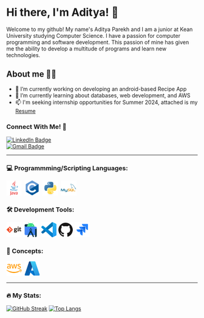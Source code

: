 # Hi there, I'm Aditya! 👋

Welcome to my github! My name's Aditya Parekh and I am a junior at Kean University studying Computer Science. I have a passion for computer programming and software development.
This passion of mine has given me the ability to develop a multitude of programs and learn new technologies.

## About me 👨‍💻
<p>
    <ul>
        <li>🔭 I’m currently working on developing an android-based Recipe App</li>
        <li>🌱 I’m currently learning about databases, web development, and AWS</li>
        <li>📫 I'm seeking internship opportunities for Summer 2024, attached is my <a href="https://github.com/Aditya1409/Resume/blob/main/AdityaParekhResume.pdf">Resume</a></li>
    </ul>
</p>

### Connect With Me! 🤝

<div id="badges">
  <a href="https://www.linkedin.com/in/adityaparekh">
    <img src="https://img.shields.io/badge/LinkedIn: adityaparekh-blue?style=for-the-badge&logo=linkedin&logoColor=white" alt="LinkedIn Badge"/>
  </a>
</div>
<div id="badges">
  <a href="mailto:parekhaditya14@gmail.com">
    <img src="https://img.shields.io/badge/Gmail: parekhaditya14-red?style=for-the-badge&logo=gmail&logoColor=white" alt="Gmail Badge"/>
  </a>
</div>

---

### 💻 Programmming/Scripting Languages:
<div>
  <img src="https://github.com/devicons/devicon/blob/master/icons/java/java-original-wordmark.svg" title="Java" alt="Java" width="40" height="40"/>&nbsp;
  <img src="https://github.com/devicons/devicon/blob/master/icons/c/c-original.svg" title="C" alt="C" width="40" height="40"/>&nbsp;
  <img src="https://github.com/devicons/devicon/blob/master/icons/python/python-original.svg" title="Python" alt="Python" width="40" height="40"/>&nbsp;
  <img src="https://github.com/devicons/devicon/blob/master/icons/mysql/mysql-original-wordmark.svg" title="MySQL"  alt="MySQL" width="40" height="40"/>&nbsp;
</div>

### 🛠️ Development Tools:
<div>
    <img src="https://github.com/devicons/devicon/blob/master/icons/git/git-original-wordmark.svg" title="Git" **alt="Git" width="40" height="40"/>
    <img src="https://github.com/devicons/devicon/blob/master/icons/androidstudio/androidstudio-original.svg" title="Android Studio" alt="Android Studio" width="40" height="40"/>&nbsp;
    <img src="https://github.com/devicons/devicon/blob/master/icons/vscode/vscode-original.svg" title="VS Code" **alt="VS Code" width="40" height="40"/>
    <img src="https://github.com/devicons/devicon/blob/master/icons/github/github-original.svg" title="GitHub" **alt="GitHub" width="40" height="40"/>
    <img src="https://github.com/devicons/devicon/blob/master/icons/jira/jira-original.svg" title="Jira" **alt="Jira" width="40" height="40"/>
</div>

### 🧠 Concepts:
<div>
    <img src="https://github.com/devicons/devicon/blob/master/icons/amazonwebservices/amazonwebservices-plain-wordmark.svg" title="AWS" alt="AWS" width="40" height="40"/>&nbsp;
    <img src="https://github.com/devicons/devicon/blob/master/icons/azure/azure-original.svg" title="Azure" alt="Azure" width="40" height="40"/>&nbsp;
</div>

---
### 🔥 My Stats:

[![GitHub Streak](http://github-readme-streak-stats.herokuapp.com?user=Aditya1409&theme=dark&background=000000)](https://git.io/streak-stats)
[![Top Langs](https://github-readme-stats.vercel.app/api/top-langs/?username=Aditya1409&layout=compact&theme=vision-friendly-dark)](https://github.com/anuraghazra/github-readme-stats)




